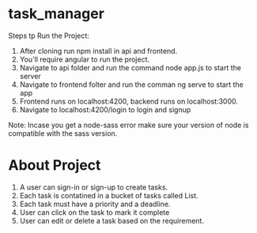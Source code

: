 # task_manager

Steps tp Run the Project:
1) After cloning run npm install in api and frontend.
2) You'll require angular to run the project.
3) Navigate to api folder and run the command node app.js to start the server
4) Navigate to frontend folter and run the comman ng serve to start the app
5) Frontend runs on localhost:4200, backend runs on localhost:3000.
6) Navigate to localhost:4200/login to login and signup

Note: Incase you get a node-sass error make sure your version of node is compatible with the sass version. 


# About Project
1) A user can sign-in or sign-up to create tasks.
2) Each task is contatined in a bucket of tasks called List.
3) Each task must have a priority and a deadline.
4) User can click on the task to mark it complete
5) User can edit or delete a task based on the requirement.
